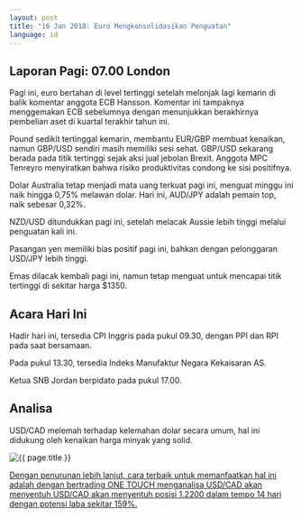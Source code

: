 ```yaml
---
layout: post
title: "16 Jan 2018: Euro Mengkonsolidasikan Penguatan"
language: id
---
```

## Laporan Pagi: 07.00 London

Pagi ini, euro bertahan di level tertinggi setelah melonjak lagi kemarin di balik komentar anggota ECB Hansson. Komentar ini tampaknya menggemakan ECB sebelumnya dengan menunjukkan berakhirnya pembelian aset di kuartal terakhir tahun ini.

Pound sedikit tertinggal kemarin, membantu EUR/GBP membuat kenaikan, namun GBP/USD sendiri masih memiliki sesi sehat. GBP/USD sekarang berada pada titik tertinggi sejak aksi jual jebolan Brexit. Anggota MPC Tenreyro menyiratkan bahwa risiko produktivitas condong ke sisi positifnya.

Dolar Australia tetap menjadi mata uang terkuat pagi ini, menguat minggu ini naik hingga 0,75% melawan dolar. Hari ini, AUD/JPY adalah pemain top, naik sebesar 0,32%.

NZD/USD ditundukkan pagi ini, setelah melacak Aussie lebih tinggi melalui penguatan kali ini.

Pasangan yen memiliki bias positif pagi ini, bahkan dengan pelonggaran USD/JPY lebih tinggi.

Emas dilacak kembali pagi ini, namun tetap menguat untuk mencapai titik tertinggi di sekitar harga $1350.

## Acara Hari Ini

Hadir hari ini, tersedia CPI Inggris pada pukul 09.30, dengan PPI dan RPI pada saat bersamaan.

Pada pukul 13.30, tersedia Indeks Manufaktur Negara Kekaisaran AS.

Ketua SNB Jordan berpidato pada pukul 17.00.

## Analisa

USD/CAD melemah terhadap kelemahan dolar secara umum, hal ini didukung oleh kenaikan harga minyak yang solid.

<img src="{{ site.url }}/images/jan-18/id-16-jan-18.png" alt="{{ page.title }}" title="{{ page.title }}">

<a href="%LINK%%?https://www.binary.com/d/trade.cgi?market=major_pairs&duration_amount=14&duration_units=d&amount=10&amount_type=payout&expiry_type=duration&underlying=frxUSDCAD&formname=touchnotouch&barrier=1.2200" target="_blank">Dengan penurunan lebih lanjut, cara terbaik untuk memanfaatkan hal ini adalah dengan bertrading ONE TOUCH menganalisa USD/CAD akan menyentuh USD/CAD akan menyentuh posisi 1.2200 dalam tempo 14 hari dengan potensi laba sekitar 159%.</a>
